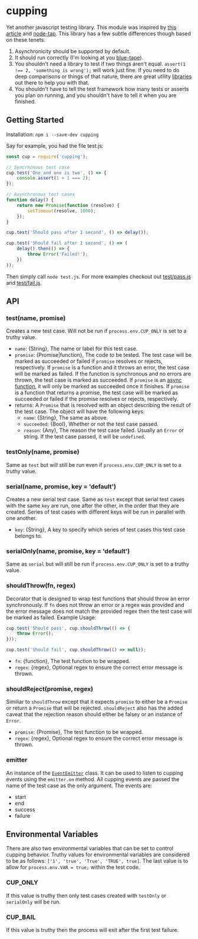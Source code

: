 # cupping
Yet another javascript testing library. This module was inspired by [this article](https://medium.com/javascript-scene/why-i-use-tape-instead-of-mocha-so-should-you-6aa105d8eaf4) and [node-tap](http://www.node-tap.org/only/). This library has a few subtle differences though based on these tenets.
1. Asynchronicity should be supported by default.
1. It should run correctly (I'm looking at you [blue-tape](https://github.com/spion/blue-tape/issues/31)).
1. You shouldn't need a library to test if two things aren't equal. `assert(1 !== 2, 'something is wrong');` will work just fine. If you need to do deep comparisons or things of that nature, there are great utility [libraries](http://ramdajs.com/) out there to help you with that.
1. You shouldn't have to tell the test framework how many tests or asserts you plan on running, and you shouldn't have to tell it when you are finished.

## Getting Started
Installation: `npm i --save-dev cupping`

Say for example, you had the file test.js:

```javascript
const cup = require('cupping');

// Syncrhonous test case
cup.test('One and one is two', () => {
    console.assert(1 + 1 === 2);
});

// Asynchronous test cases
function delay() {
    return new Promise(function (resolve) {
        setTimeout(resolve, 1000);
    });
}

cup.test('Should pass after 1 second', () => delay());

cup.test('Should fail after 1 second', () => (
    delay().then(() => {
        throw Error('Failed!');
    })
));
```

Then simply call `node test.js`. For more examples checkout out [test/pass.js](https://github.com/feus4177/cupping/blob/master/test/pass.js) and [test/fail.js](https://github.com/feus4177/cupping/blob/master/test/fail.js).

## API
### test(name, promise)
Creates a new test case. Will not be run if `process.env.CUP_ONLY` is set to a truthy value.
- `name`: {String}, The name or label for this test case.
- `promise`: {Promise|function}, The code to be tested. The test case will be marked as succeeded or failed if `promise` resolves or rejects, respectively. If `promise` is a function and it throws an error, the test case will be marked as failed. If the function is synchronous and no errors are thrown, the test case is marked as succeeded. If `promise` is an [async function](https://developer.mozilla.org/en-US/docs/Web/JavaScript/Reference/Statements/async_function), it will only be marked as succeeded once it finishes. If `promise` is a function that returns a promise, the test case will be marked as succeeded or failed if the promise resolves or rejects, respectively.
- returns: A `Promise` that is resolved with an object describing the result of the test case. The object will have the following keys:
  - `name`: {String}, The same as above.
  - `succeeded`: {Bool}, Whether or not the test case passed.
  - `reason`: {Any}, The reason the test case failed. Usually an `Error` or string. If the test case passed, it will be `undefined`.

### testOnly(name, promise)
Same as `test` but will still be run even if `process.env.CUP_ONLY` is set to a truthy value.

### serial(name, promise, key = 'default')
Creates a new serial test case. Same as `test` except that serial test cases with the same `key` are run, one after the other, in the order that they are created. Series of test cases with different keys will be run in parallel with one another.
- `key`: {String}, A key to specify which series of test cases this test case belongs to.

### serialOnly(name, promise, key = 'default')
Same as `serial` but will still be run if `process.env.CUP_ONLY` is set to a truthy value.

### shouldThrow(fn, regex)
Decorator that is designed to wrap test functions that should throw an error synchronously. If `fn` does not throw an error or a regex was provided and the error message does not match the provided regex then the test case will be marked as failed. Example Usage:
```javascript
cup.test('Should pass', cup.shouldThrow(() => {
    throw Error();
}));

cup.test('Should fail', cup.shouldThrow(() => null));
```
- `fn`: {function}, The test function to be wrapped.
- `regex`: {regex}, Optional regex to ensure the correct error message is thrown.

### shouldReject(promise, regex)
Similiar to `shouldThrow` except that it expects `promise` to either be a `Promise` or return a `Promise` that will be rejected. `shouldReject` also has the added caveat that the rejection reason should either be falsey or an instance of `Error`.
- `promise`: {Promise}, The test function to be wrapped.
- `regex`: {regex}, Optional regex to ensure the correct error message is thrown.

### emitter
An instance of the [`EventEmitter`](https://nodejs.org/api/events.html#events_class_eventemitter) class. It can be used to listen to cupping events using the `emitter.on` method. All cupping events are passed the name of the test case as the only argument. The events are:
- start
- end
- success
- failure

## Environmental Variables
There are also two environmental variables that can be set to control cupping behavior. Truthy values for environmental variables are considered to be as follows: `['1', 'true', 'True', 'TRUE', true]`. The last value is to allow for `process.env.VAR = true;` within the test code.

### CUP_ONLY
If this value is truthy then only test cases created with `testOnly` or `serialOnly` will be run.

### CUP_BAIL
If this value is truthy then the process will exit after the first test failure.
